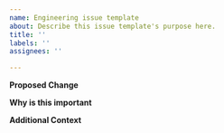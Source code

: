 ```yaml
---
name: Engineering issue template
about: Describe this issue template's purpose here.
title: ''
labels: ''
assignees: ''

---
```


**Proposed Change**

**Why is this important**

**Additional Context**
